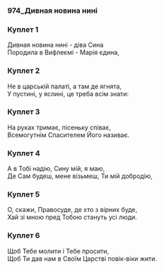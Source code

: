 ### 974_Дивная новина нині
### Куплет 1
Дивная новина нині - діва Сина<br/>Породила в Вифлеємі - Марія єдина,
### Куплет 2
Не в царській палаті, а там де ягнята, <br/>У пустині, у яслині, це треба всім знати:
### Куплет 3
На руках тримає, пісеньку співає, <br/>Всемогутнім Спасителем Його називає.
### Куплет 4
А в Тобі надію, Сину мій, я маю,<br/>Де Сам будеш, мене візьмеш, Ти мій добродію,
### Куплет 5
О, скажи, Правосуде, де хто з вірних буде, <br/>Хай зі мною пред Тобою стануть усі люди.
### Куплет 6
Щоб Тебе молити і Тебе просити,<br/>Щоб Ти дав нам в Своїм Царстві повік-віки жити.
